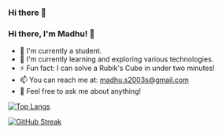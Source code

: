 ### Hi there 👋

<!--
**madhus2003r/madhus2003r** is a ✨ _special_ ✨ repository because its `README.md` (this file) appears on your GitHub profile.
-->

### Hi there, I'm Madhu! 👋

- 🔭 I'm currently a student.
- 🌱 I'm currently learning and exploring various technologies.
- ⚡ Fun fact: I can solve a Rubik's Cube in under two minutes!
- 📫 You can reach me at: madhu.s2003s@gmail.com
- 💬 Feel free to ask me about anything!

<!--
- 👯 I’m looking to collaborate on ...
- 🤔 I’m looking for help with ...
- 😄 Pronouns: ...
-->
<!-- Add this to your README.md file -->

[![Top Langs](https://github-readme-stats.vercel.app/api/top-langs/?username=madhus2003r&layout=compact&bg_color=000000&text_color=ffffff)](https://github.com/anuraghazra/github-readme-stats)




<!-- Add this to your README.md file -->

[![GitHub Streak](http://github-readme-streak-stats.herokuapp.com?user=madhus2003r)](https://git.io/streak-stats)

